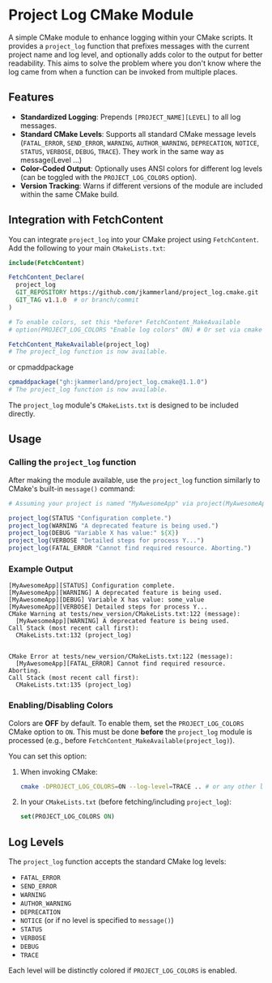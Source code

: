 # Project Log CMake Module

A simple CMake module to enhance logging within your CMake scripts. It provides a `project_log` function that prefixes messages with the current project name and log level, and optionally adds color to the output for better readability. This aims to solve the problem where you don't know where the log came from when a function can be invoked from multiple places.

## Features

*   **Standardized Logging**: Prepends `[PROJECT_NAME][LEVEL]` to all log messages.
*   **Standard CMake Levels**: Supports all standard CMake message levels (`FATAL_ERROR`, `SEND_ERROR`, `WARNING`, `AUTHOR_WARNING`, `DEPRECATION`, `NOTICE`, `STATUS`, `VERBOSE`, `DEBUG`, `TRACE`). They work in the same way as message(Level ...)
*   **Color-Coded Output**: Optionally uses ANSI colors for different log levels (can be toggled with the `PROJECT_LOG_COLORS` option).
*   **Version Tracking**: Warns if different versions of the module are included within the same CMake build.

## Integration with FetchContent

You can integrate `project_log` into your CMake project using `FetchContent`. Add the following to your main `CMakeLists.txt`:

```cmake
include(FetchContent)

FetchContent_Declare(
  project_log
  GIT_REPOSITORY https://github.com/jkammerland/project_log.cmake.git
  GIT_TAG v1.1.0  # or branch/commit                                              
)

# To enable colors, set this *before* FetchContent_MakeAvailable
# option(PROJECT_LOG_COLORS "Enable log colors" ON) # Or set via cmake -DPROJECT_LOG_COLORS=ON

FetchContent_MakeAvailable(project_log)
# The project_log function is now available.
```
or cpmaddpackage
```cmake
cpmaddpackage("gh:jkammerland/project_log.cmake@1.1.0")
# The project_log function is now available.
```

The `project_log` module's `CMakeLists.txt` is designed to be included directly.

## Usage

### Calling the `project_log` function

After making the module available, use the `project_log` function similarly to CMake's built-in `message()` command:

```cmake
# Assuming your project is named "MyAwesomeApp" via project(MyAwesomeApp)

project_log(STATUS "Configuration complete.")
project_log(WARNING "A deprecated feature is being used.")
project_log(DEBUG "Variable X has value:" ${X})
project_log(VERBOSE "Detailed steps for process Y...")
project_log(FATAL_ERROR "Cannot find required resource. Aborting.")
```

### Example Output
```
[MyAwesomeApp][STATUS] Configuration complete.
[MyAwesomeApp][WARNING] A deprecated feature is being used.
[MyAwesomeApp][DEBUG] Variable X has value: some_value
[MyAwesomeApp][VERBOSE] Detailed steps for process Y...
CMake Warning at tests/new_version/CMakeLists.txt:122 (message):
  [MyAwesomeApp][WARNING] A deprecated feature is being used.
Call Stack (most recent call first):
  CMakeLists.txt:132 (project_log)


CMake Error at tests/new_version/CMakeLists.txt:122 (message):
  [MyAwesomeApp][FATAL_ERROR] Cannot find required resource.  Aborting.
Call Stack (most recent call first):
  CMakeLists.txt:135 (project_log)
```

### Enabling/Disabling Colors

Colors are **OFF** by default. To enable them, set the `PROJECT_LOG_COLORS` CMake option to `ON`. This must be done **before** the `project_log` module is processed (e.g., before `FetchContent_MakeAvailable(project_log)`).

You can set this option:
1.  When invoking CMake:
    ```bash
    cmake -DPROJECT_LOG_COLORS=ON --log-level=TRACE .. # or any other log-level
    ```
2.  In your `CMakeLists.txt` (before fetching/including `project_log`):
    ```cmake
    set(PROJECT_LOG_COLORS ON)
    ```

## Log Levels

The `project_log` function accepts the standard CMake log levels:
*   `FATAL_ERROR`
*   `SEND_ERROR`
*   `WARNING`
*   `AUTHOR_WARNING`
*   `DEPRECATION`
*   `NOTICE` (or if no level is specified to `message()`)
*   `STATUS`
*   `VERBOSE`
*   `DEBUG`
*   `TRACE`

Each level will be distinctly colored if `PROJECT_LOG_COLORS` is enabled.